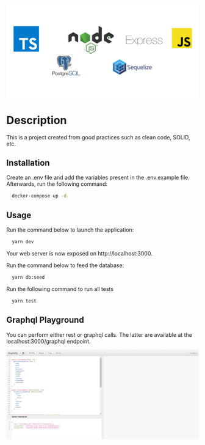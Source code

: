 [![Logo](./logo.png)](http://docs.sequelizejs.com)

# Description

This is a project created from good practices such as clean code, SOLID, etc.

## Installation

Create an .env file and add the variables present in the .env.example file. Afterwards, run the following command:

```zsh
  docker-compose up -d
```

## Usage

Run the command below to launch the application:

```zsh
  yarn dev
```

Your web server is now exposed on http://localhost:3000.

Run the command below to feed the database:

```zsh
  yarn db:seed
```

Run the following command to run all tests

```zsh
  yarn test
```

## Graphql Playground

You can perform either rest or graphql calls. The latter are available at the localhost:3000/graphql endpoint.

[![Logo](./graphql.png)](https://graphql.org/)
